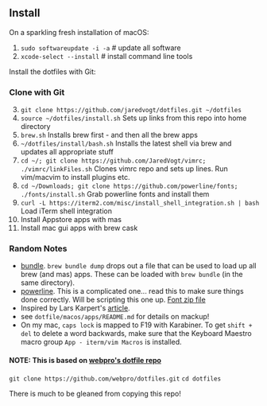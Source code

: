 ## Install

On a sparkling fresh installation of macOS:

1. `sudo softwareupdate -i -a`  # update all software
2. `xcode-select --install`  # install command line tools

Install the dotfiles with Git:

### Clone with Git

3. `git clone https://github.com/jaredvogt/dotfiles.git ~/dotfiles`
4. `source ~/dotfiles/install.sh` Sets up links from this repo into home directory 
5. `brew.sh`  Installs brew first - and then all the brew apps
6. `~/dotfiles/install/bash.sh`  Installs the latest shell via brew and updates all appropriate stuff
7. `cd ~/; git clone https://github.com/JaredVogt/vimrc; ./vimrc/linkFiles.sh` Clones vimrc repo and sets up lines. Run vim/macvim to install plugins etc.
8. `cd ~/Downloads; git clone https://github.com/powerline/fonts; ./fonts/install.sh` Grab powerline fonts and install them 
9. `curl -L https://iterm2.com/misc/install_shell_integration.sh | bash` Load iTerm shell integration
9. Install Appstore apps with mas
10. Install mac gui apps with brew cask 

### Random Notes

* [bundle](https://github.com/Homebrew/homebrew-bundle). `brew bundle dump` drops out a file that can be used to load up all brew (and mas) apps. These can be loaded with `brew bundle` (in the same directory). 
* [powerline](https://powerline.readthedocs.io/en/latest/installation/osx.html). This is a complicated one... read this to make sure things done correctly. Will be scripting this one up. [Font zip file](https://github.com/powerline/fonts/archive/master.zip)
* Inspired by Lars Karpert's [article](https://medium.com/@webprolific/getting-started-with-dotfiles-43c3602fd789#.i2u62yg9w).
* see `dotfile/macos/apps/README.md` for details on mackup!
* On my mac, `caps lock` is mapped to F19 with Karabiner. To get `shift + del` to delete a word backwards, make sure that the Keyboard Maestro macro group `App - iterm/vim Macros` is installed.  

#### NOTE: This is based on [webpro's dotfile repo](https://github.com/webpro/dotfiles.git)

`git clone https://github.com/webpro/dotfiles.git`
`cd dotfiles`

There is much to be gleaned from copying this repo!



